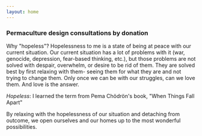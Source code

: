 ```yaml
---
layout: home
---
```


### Permaculture design consultations by donation

Why "hopeless"? Hopelessness to me is a state of being at peace with our current situation. Our current situation has a lot of problems with it (war, genocide, depression, fear-based thinking, etc.), but those problems are not solved with despair, overwhelm, or desire to be rid of them. They are solved best by first relaxing with them- seeing them for what they are and not trying to change them. Only once we can be with our struggles, can we love them. And love is the answer.

*Hopeless*: I learned the term from Pema Chödrön's book, "When Things Fall Apart"

By relaxing with the hopelessness of our situation and detaching from outcome, we open ourselves and our homes up to the most wonderful possibilities.
